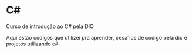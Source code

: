 # C#
<p> Curso de introdução ao C# pela DIO </p>
<p>Aqui estão códigos que utilizei pra aprender, desafios de código pela dio e projetos utilizando c#</p>
